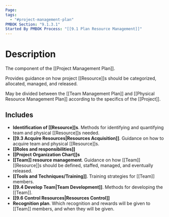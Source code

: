 ```yaml
---
Page:
tags:
  - "#project-management-plan"
PMBOK Section: "9.1.3.1"
Started By PMBOK Process: "[[9.1 Plan Resource Management]]"
---
```

# Description
The component of the [[Project Management Plan]].

Provides guidance on how project [[Resource]]s should be categorized, allocated, managed, and released.

May be divided between the [[Team Management Plan]] and [[Physical Resource Management Plan]] according to the specifics of the [[Project]].
## Includes
- **Identification of [[Resource]]s**. Methods for identifying and quantifying team and physical [[Resource]]s needed.
- **[[9.3 Acquire Resources|Resources Acquisition]]**. Guidance on how to acquire team and physical [[Resource]]s.
- **[[Roles and responsibilities]]**
- **[[Project Organization Chart]]s**
- **[[Team]] resource management**. Guidance on how [[Team]] [[Resource]]s should be defined, staffed, managed, and eventually released.
- **[[Tools and Techniques/Training]]**. Training strategies for [[Team]] members.
- **[[9.4 Develop Team|Team Development]]**. Methods for developing the [[Team]].
- **[[9.6 Control Resources|Resources Control]]**
- **Recognition plan**. Which recognition and rewards will be given to [[Team]] members, and when they will be given.